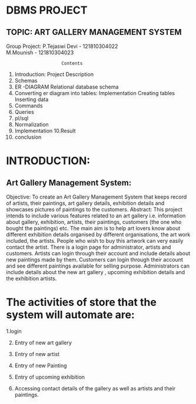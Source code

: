 #     DBMS PROJECT
## TOPIC: ART GALLERY MANAGEMENT SYSTEM
Group Project:
 P.Tejaswi Devi    - 121810304022                                                                                                             
 M.Mounish         - 121810304023

                         Contents
1. Introduction:
Project Description
2. Schemas
3. ER -DIAGRAM
   Relational database schema
4. Converting er diagram into tables:
 Implementation
Creating tables
Inserting data
5. Commands
6. Queries
7. pl/sql
8. Normalization
9. Implementation
10.Result
11. conclusion
# INTRODUCTION:
 ## Art Gallery Management System:
 Objective: To create an Art Gallery Management System that keeps record of artists, their paintings, art gallery details, exhibition details and showcases pictures of paintings to the customers.
Abstract: This project intends to include various features related to an art gallery i.e. information about gallery, exhibition, artists, their paintings, customers (the one who bought the paintings) etc. The main aim is to help art lovers know about different exhibition details organised by different organisations, the art work included, the artists. People who wish to buy this artwork can very easily contact the artist. There is a login page for administrator, artists and customers. Artists can login through their account and include details about new paintings made by them. Customers can login through their account and see different paintings available for selling purpose. Administrators can include details about the new art gallery , upcoming exhibition details and the exhibition artists.
# The activities of store that the system will automate are:
 1.login

2. Entry of new art gallery

3. Entry of new artist

4. Entry of new Painting
 
5. Entry of upcoming exhibition

6. Accessing contact details of the gallery as well as artists and their paintings. 
